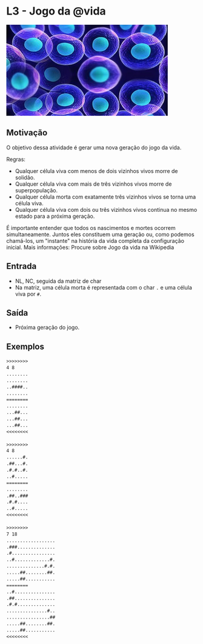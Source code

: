 # L3 - Jogo da @vida

![_](cover.jpg)

## Motivação

O objetivo dessa atividade é gerar uma nova geração do jogo da vida.

Regras:

- Qualquer célula viva com menos de dois vizinhos vivos morre de solidão.
- Qualquer célula viva com mais de três vizinhos vivos morre de superpopulação.
- Qualquer célula morta com exatamente três vizinhos vivos se torna uma célula viva.
- Qualquer célula viva com dois ou três vizinhos vivos continua no mesmo estado para a próxima geração.

É importante entender que todos os nascimentos e mortes ocorrem simultaneamente. Juntos eles constituem uma geração ou, como podemos chamá-los, um "instante" na história da vida completa da configuração inicial.
Mais informações: Procure sobre Jogo da vida na Wikipedia

## Entrada

- NL, NC, seguida da matriz de char
- Na matriz, uma célula morta é representada com o char `.` e uma célula viva por `#`.

## Saída

- Próxima geração do jogo.

## Exemplos

``` txt
>>>>>>>>
4 8
........
........
..####..
........
========
........
...##...
...##...
...##...
<<<<<<<<

>>>>>>>>
4 8
......#.
.##...#.
.#.#..#.
..#.....
========
........
.##..###
.#.#....
..#.....
<<<<<<<<

>>>>>>>>
7 18
..................
.###..............
.#................
..#.............#.
..............#.#.
.....##........##.
.....##...........
========
..#...............
.##...............
.#.#..............
...............#..
................##
.....##........##.
.....##...........
<<<<<<<<
```
